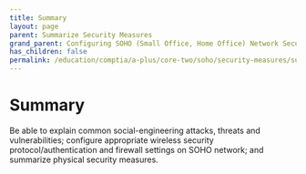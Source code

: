 ```yaml
---
title: Summary
layout: page
parent: Summarize Security Measures
grand_parent: Configuring SOHO (Small Office, Home Office) Network Security
has_children: false
permalink: /education/comptia/a-plus/core-two/soho/security-measures/summary/
---
```


# Summary

Be able to explain common social-engineering attacks, threats and vulnerabilities; configure appropriate wireless security protocol/authentication and firewall settings on SOHO network; and summarize physical security measures.

